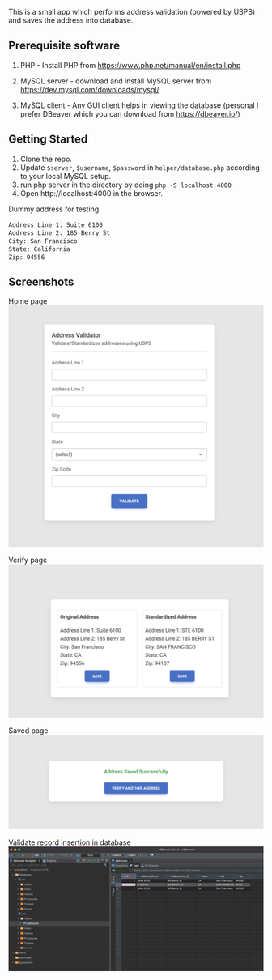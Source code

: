 
This is a small app which performs address validation (powered by USPS) and saves the address into database.

  
## Prerequisite software

1. PHP - Install PHP from https://www.php.net/manual/en/install.php

2. MySQL server - download and install MySQL server from https://dev.mysql.com/downloads/mysql/

3. MySQL client - Any GUI client helps in viewing the database (personal I prefer DBeaver which you can download from https://dbeaver.io/) 
  

## Getting Started
1. Clone the repo.
2. Update `$server`, `$username`, `$password` in `helper/database.php` according to your local MySQL setup.
3. run php server in the directory by doing `php -S localhost:4000`
4. Open http://localhost:4000 in the browser.

Dummy address for testing
```
Address Line 1: Suite 6100
Address Line 2: 185 Berry St
City: San Francisco
State: California
Zip: 94556
```

## Screenshots
Home page
![address-form](https://raw.githubusercontent.com/NishantDesai1306/usps-address-validator-php/main/images/home.png)

Verify page
![verify-page](https://raw.githubusercontent.com/NishantDesai1306/usps-address-validator-php/main/images/verify.png)

Saved page
![saved](https://raw.githubusercontent.com/NishantDesai1306/usps-address-validator-php/main/images/saved.png)

Validate record insertion in database
![database-client](https://raw.githubusercontent.com/NishantDesai1306/usps-address-validator-php/main/images/dbeaver.png)
